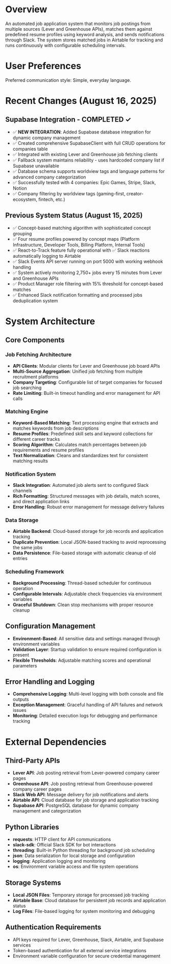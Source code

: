 # Overview

An automated job application system that monitors job postings from multiple sources (Lever and Greenhouse APIs), matches them against predefined resume profiles using keyword analysis, and sends notifications through Slack. The system stores matched jobs in Airtable for tracking and runs continuously with configurable scheduling intervals.

# User Preferences

Preferred communication style: Simple, everyday language.

# Recent Changes (August 16, 2025)

## Supabase Integration - COMPLETED ✓
- ✅ **NEW INTEGRATION**: Added Supabase database integration for dynamic company management
- ✅ Created comprehensive SupabaseClient with full CRUD operations for companies table
- ✅ Integrated with existing Lever and Greenhouse job fetching clients
- ✅ Fallback system maintains reliability - uses hardcoded company list if Supabase unavailable
- ✅ Database schema supports worldview tags and language patterns for advanced company categorization
- ✅ Successfully tested with 4 companies: Epic Games, Stripe, Slack, Notion
- ✅ Company filtering by worldview tags (gaming-first, creator-ecosystem, fintech, etc.)

## Previous System Status (August 15, 2025)
- ✅ Concept-based matching algorithm with sophisticated concept grouping
- ✅ Four resume profiles powered by concept maps (Platform Infrastructure, Developer Tools, Billing Platform, Internal Tools)
- ✅ React-to-Track feature fully operational with ✅ Slack reactions automatically logging to Airtable
- ✅ Slack Events API server running on port 5000 with working webhook handling
- ✅ System actively monitoring 2,750+ jobs every 15 minutes from Lever and Greenhouse APIs
- ✅ Product Manager role filtering with 15% threshold for concept-based matches
- ✅ Enhanced Slack notification formatting and processed jobs deduplication system

# System Architecture

## Core Components

### Job Fetching Architecture
- **API Clients**: Modular clients for Lever and Greenhouse job board APIs
- **Multi-Source Aggregation**: Unified job fetching from multiple recruitment platforms
- **Company Targeting**: Configurable list of target companies for focused job searching
- **Rate Limiting**: Built-in timeout handling and error management for API calls

### Matching Engine
- **Keyword-Based Matching**: Text processing engine that extracts and matches keywords from job descriptions
- **Resume Profiles**: Predefined skill sets and keyword collections for different career tracks
- **Scoring Algorithm**: Calculates match percentages between job requirements and resume profiles
- **Text Normalization**: Cleans and standardizes text for consistent matching results

### Notification System
- **Slack Integration**: Automated job alerts sent to configured Slack channels
- **Rich Formatting**: Structured messages with job details, match scores, and direct application links
- **Error Handling**: Robust error management for message delivery failures

### Data Storage
- **Airtable Backend**: Cloud-based storage for job records and application tracking
- **Duplicate Prevention**: Local JSON-based tracking to avoid reprocessing the same jobs
- **Data Persistence**: File-based storage with automatic cleanup of old entries

### Scheduling Framework
- **Background Processing**: Thread-based scheduler for continuous operation
- **Configurable Intervals**: Adjustable check frequencies via environment variables
- **Graceful Shutdown**: Clean stop mechanisms with proper resource cleanup

## Configuration Management
- **Environment-Based**: All sensitive data and settings managed through environment variables
- **Validation Layer**: Startup validation to ensure required configuration is present
- **Flexible Thresholds**: Adjustable matching scores and operational parameters

## Error Handling and Logging
- **Comprehensive Logging**: Multi-level logging with both console and file outputs
- **Exception Management**: Graceful handling of API failures and network issues
- **Monitoring**: Detailed execution logs for debugging and performance tracking

# External Dependencies

## Third-Party APIs
- **Lever API**: Job posting retrieval from Lever-powered company career pages
- **Greenhouse API**: Job posting retrieval from Greenhouse-powered company career pages
- **Slack Web API**: Message delivery for job notifications and alerts
- **Airtable API**: Cloud database for job storage and application tracking
- **Supabase API**: PostgreSQL database for dynamic company management and categorization

## Python Libraries
- **requests**: HTTP client for API communications
- **slack-sdk**: Official Slack SDK for bot interactions
- **threading**: Built-in Python threading for background job scheduling
- **json**: Data serialization for local storage and configuration
- **logging**: Application logging and monitoring
- **os**: Environment variable access and file system operations

## Storage Systems
- **Local JSON Files**: Temporary storage for processed job tracking
- **Airtable Base**: Cloud database for persistent job records and application status
- **Log Files**: File-based logging for system monitoring and debugging

## Authentication Requirements
- API keys required for Lever, Greenhouse, Slack, Airtable, and Supabase services
- Token-based authentication for all external service integrations
- Environment variable configuration for secure credential management